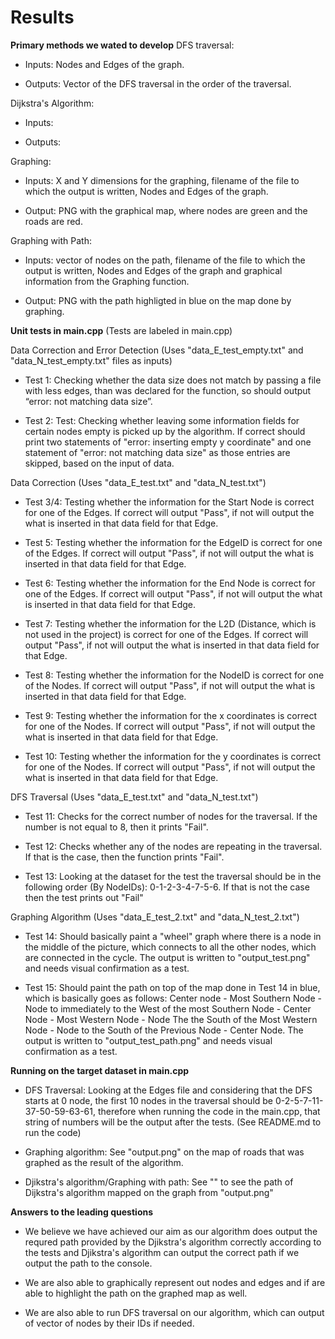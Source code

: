 # Results 

**Primary methods we wated to develop**
DFS traversal:

- Inputs: Nodes and Edges of the graph.

- Outputs: Vector of the DFS traversal in the order of the traversal.

Dijkstra's Algorithm:

- Inputs:

- Outputs:

Graphing:

- Inputs: X and Y dimensions for the graphing, filename of the file to which the output is written, Nodes and Edges of the graph.

- Output: PNG with the graphical map, where nodes are green and the roads are red. 

Graphing with Path:

- Inputs: vector of nodes on the path, filename of the file to which the output is written, Nodes and Edges of the graph and graphical information from the Graphing function.

- Output: PNG with the path highligted in blue on the map done by graphing.

**Unit tests in main.cpp**
(Tests are labeled in main.cpp)

Data Correction and Error Detection (Uses "data_E_test_empty.txt" and "data_N_test_empty.txt" files as inputs) 

- Test 1: Checking whether the data size does not match by passing a file with less edges, than was declared for the function, so should output “error: not matching data size”.

- Test 2: Test: Checking whether leaving some information fields for certain nodes empty is picked up by the algorithm. If correct should print two statements of "error: inserting empty y coordinate" and one statement of "error: not matching data size" as those entries are skipped, based on the input of data.

Data Correction (Uses "data_E_test.txt" and "data_N_test.txt")

- Test 3/4: Testing whether the information for the Start Node is correct for one of the Edges. If correct will output "Pass", if not will output the what is inserted in that data field for that Edge.

- Test 5: Testing whether the information for the EdgeID is correct for one of the Edges. If correct will output "Pass", if not will output the what is inserted in that data field for that Edge.

- Test 6: Testing whether the information for the End Node is correct for one of the Edges. If correct will output "Pass", if not will output the what is inserted in that data field for that Edge.

- Test 7: Testing whether the information for the L2D (Distance, which is not used in the project) is correct for one of the Edges. If correct will output "Pass", if not will output the what is inserted in that data field for that Edge.

- Test 8: Testing whether the information for the NodeID is correct for one of the Nodes. If correct will output "Pass", if not will output the what is inserted in that data field for that Edge.

- Test 9: Testing whether the information for the x coordinates is correct for one of the Nodes. If correct will output "Pass", if not will output the what is inserted in that data field for that Edge.

- Test 10: Testing whether the information for the y coordinates is correct for one of the Nodes. If correct will output "Pass", if not will output the what is inserted in that data field for that Edge.

DFS Traversal (Uses "data_E_test.txt" and "data_N_test.txt")

- Test 11: Checks for the correct number of nodes for the traversal. If the number is not equal to 8, then it prints "Fail".

- Test 12: Checks whether any of the nodes are repeating in the traversal. If that is the case, then the function prints "Fail".

- Test 13: Looking at the dataset for the test the traversal should be in the following order (By NodeIDs): 0-1-2-3-4-7-5-6. If that is not the case then the test prints out "Fail"

Graphing Algorithm (Uses "data_E_test_2.txt" and "data_N_test_2.txt")

- Test 14: Should basically paint a "wheel" graph where there is a node in the middle of the picture, which connects to all the other nodes, which are connected in the cycle. The output is written to "output_test.png" and needs visual confirmation as a test.

- Test 15: Should paint the path on top of the map done in Test 14 in blue, which is basically goes as follows: Center node - Most Southern Node - Node to immediately to the West of the most Southern Node - Center Node - Most Western Node - Node The the South of the Most Western Node - Node to the South of the Previous Node - Center Node. The output is written to "output_test_path.png" and needs visual confirmation as a test.

**Running on the target dataset in main.cpp**

- DFS Traversal: Looking at the Edges file and considering that the DFS starts at 0 node, the first 10 nodes in the traversal should be 0-2-5-7-11-37-50-59-63-61, therefore when running the code in the main.cpp, that string of numbers will be the output after the tests. (See README.md to run the code)

- Graphing algorithm: See "output.png" on the map of roads that was graphed as the result of the algorithm.

- Djikstra's algorithm/Graphing with path: See "" to see the path of Dijkstra's algorithm mapped on the graph from "output.png"

**Answers to the leading questions**

- We believe we have achieved our aim as our algorithm does output the requred path provided by the Djikstra's algorithm correctly according to the tests and Djikstra's algorithm can output the correct path if we output the path to the console.

- We are also able to graphically represent out nodes and edges and if are able to highlight the path on the graphed map as well.

- We are also able to run DFS traversal on our algorithm, which can output of vector of nodes by their IDs if needed. 
